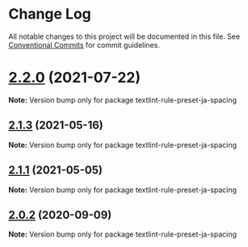 # Change Log

All notable changes to this project will be documented in this file.
See [Conventional Commits](https://conventionalcommits.org) for commit guidelines.

# [2.2.0](https://github.com/textlint-ja/textlint-rule-preset-ja-spacing/compare/v2.1.3...v2.2.0) (2021-07-22)

**Note:** Version bump only for package textlint-rule-preset-ja-spacing





## [2.1.3](https://github.com/textlint-ja/textlint-rule-preset-ja-spacing/compare/v2.1.2...v2.1.3) (2021-05-16)

**Note:** Version bump only for package textlint-rule-preset-ja-spacing





## [2.1.1](https://github.com/textlint-ja/textlint-rule-preset-ja-spacing/compare/v2.1.0...v2.1.1) (2021-05-05)

**Note:** Version bump only for package textlint-rule-preset-ja-spacing





## [2.0.2](https://github.com/textlint-ja/textlint-rule-preset-ja-spacing/compare/v2.0.1...v2.0.2) (2020-09-09)

**Note:** Version bump only for package textlint-rule-preset-ja-spacing

